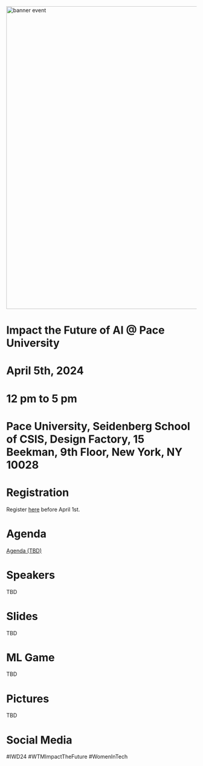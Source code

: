 <img width="800" alt="banner event" src="[https://github.com/scharffc/wtmiwd2024/blob/main/banner.png](https://github.com/scharffc/wtmiwd2024/blob/main/banner.png)">

# Impact the Future of AI @ Pace University

# April 5th, 2024

# 12 pm to 5 pm

# Pace University, Seidenberg School of CSIS, Design Factory, 15 Beekman, 9th Floor, New York, NY 10028

# Registration

Register [here](https://bit.ly/iwd2024aiml ) before April 1st.

# Agenda

[Agenda (TBD)]()

# Speakers

TBD

# Slides

TBD

# ML Game

TBD

# Pictures

TBD

# Social Media

#IWD24 #WTMImpactTheFuture #WomenInTech 
